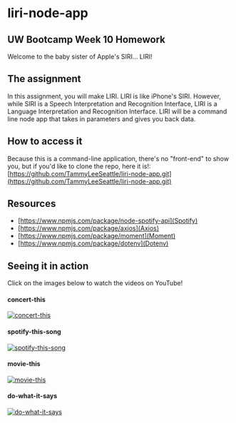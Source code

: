 # liri-node-app
## UW Bootcamp Week 10 Homework

Welcome to the baby sister of Apple's SIRI... LIRI!

## The assignment
In this assignment, you will make LIRI. LIRI is like iPhone's SIRI. However, while SIRI is a Speech Interpretation and Recognition Interface, LIRI is a Language Interpretation and Recognition Interface. LIRI will be a command line node app that takes in parameters and gives you back data.

## How to access it
Because this is a command-line application, there's no "front-end" to show you, but if you'd like to clone the repo, here it is!: [https://github.com/TammyLeeSeattle/liri-node-app.git](https://github.com/TammyLeeSeattle/liri-node-app.git)

## Resources

- [https://www.npmjs.com/package/node-spotify-api](Spotify)
- [https://www.npmjs.com/package/axios](Axios)
- [https://www.npmjs.com/package/moment](Moment)
- [https://www.npmjs.com/package/dotenv](Dotenv)

## Seeing it in action

Click on the images below to watch the videos on YouTube!

#### concert-this 

[![concert-this](https://img.youtube.com/vi/XeODGN6NuuA/0.jpg)](https://www.youtube.com/watch?v=XeODGN6NuuA)

#### spotify-this-song

[![spotify-this-song](https://img.youtube.com/vi/dGgHS_H8aw0/0.jpg)](https://www.youtube.com/watch?v=dGgHS_H8aw0)

#### movie-this

[![movie-this](https://img.youtube.com/vi/bad_dfArK84/0.jpg)](https://www.youtube.com/watch?v=bad_dfArK84)

#### do-what-it-says

[![do-what-it-says](https://img.youtube.com/vi/vLfd8OPqiLA/0.jpg)](https://www.youtube.com/watch?v=vLfd8OPqiLA)
